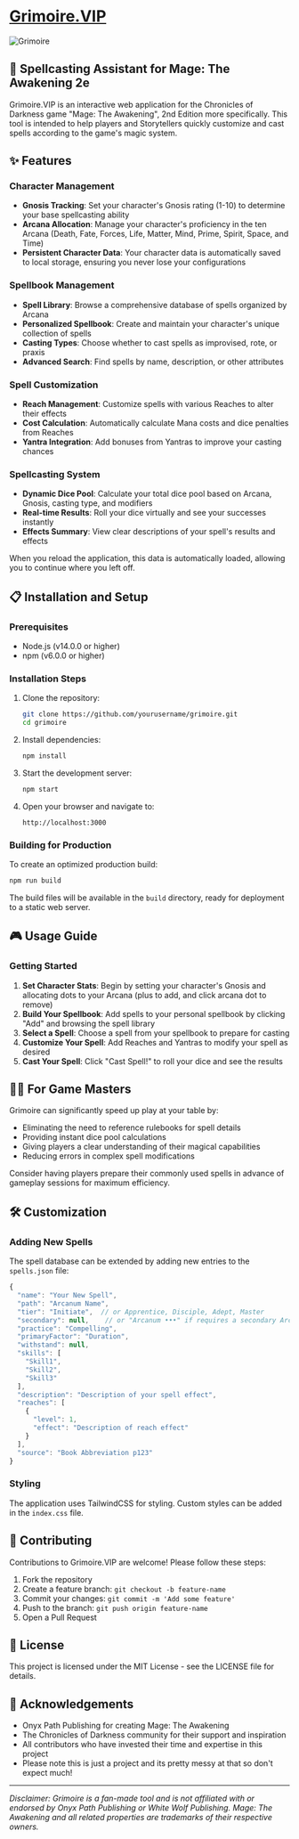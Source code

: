 # [Grimoire.VIP](https://grimoire.vip)

![Grimoire](/public/logo512.png)

## 🔮 Spellcasting Assistant for Mage: The Awakening 2e

Grimoire.VIP is an interactive web application for the Chronicles of Darkness game "Mage: The Awakening", 2nd Edition more specifically. This tool is intended to help players and Storytellers quickly customize and cast spells according to the game's magic system.

## ✨ Features

### Character Management
- **Gnosis Tracking**: Set your character's Gnosis rating (1-10) to determine your base spellcasting ability
- **Arcana Allocation**: Manage your character's proficiency in the ten Arcana (Death, Fate, Forces, Life, Matter, Mind, Prime, Spirit, Space, and Time)
- **Persistent Character Data**: Your character data is automatically saved to local storage, ensuring you never lose your configurations

### Spellbook Management
- **Spell Library**: Browse a comprehensive database of spells organized by Arcana
- **Personalized Spellbook**: Create and maintain your character's unique collection of spells
- **Casting Types**: Choose whether to cast spells as improvised, rote, or praxis
- **Advanced Search**: Find spells by name, description, or other attributes

### Spell Customization
- **Reach Management**: Customize spells with various Reaches to alter their effects
- **Cost Calculation**: Automatically calculate Mana costs and dice penalties from Reaches
- **Yantra Integration**: Add bonuses from Yantras to improve your casting chances

### Spellcasting System
- **Dynamic Dice Pool**: Calculate your total dice pool based on Arcana, Gnosis, casting type, and modifiers
- **Real-time Results**: Roll your dice virtually and see your successes instantly
- **Effects Summary**: View clear descriptions of your spell's results and effects

When you reload the application, this data is automatically loaded, allowing you to continue where you left off.

## 📋 Installation and Setup

### Prerequisites
- Node.js (v14.0.0 or higher)
- npm (v6.0.0 or higher)

### Installation Steps
1. Clone the repository:
   ```bash
   git clone https://github.com/yourusername/grimoire.git
   cd grimoire
   ```

2. Install dependencies:
   ```bash
   npm install
   ```

3. Start the development server:
   ```bash
   npm start
   ```

4. Open your browser and navigate to:
   ```
   http://localhost:3000
   ```

### Building for Production
To create an optimized production build:
```bash
npm run build
```

The build files will be available in the `build` directory, ready for deployment to a static web server.

## 🎮 Usage Guide

### Getting Started
1. **Set Character Stats**: Begin by setting your character's Gnosis and allocating dots to your Arcana (plus to add, and click arcana dot to remove)
2. **Build Your Spellbook**: Add spells to your personal spellbook by clicking "Add" and browsing the spell library
3. **Select a Spell**: Choose a spell from your spellbook to prepare for casting
4. **Customize Your Spell**: Add Reaches and Yantras to modify your spell as desired
5. **Cast Your Spell**: Click "Cast Spell!" to roll your dice and see the results

## 🧙‍♂️ For Game Masters

Grimoire can significantly speed up play at your table by:
- Eliminating the need to reference rulebooks for spell details
- Providing instant dice pool calculations
- Giving players a clear understanding of their magical capabilities
- Reducing errors in complex spell modifications

Consider having players prepare their commonly used spells in advance of gameplay sessions for maximum efficiency.

## 🛠️ Customization

### Adding New Spells
The spell database can be extended by adding new entries to the `spells.json` file:

```javascript
{
  "name": "Your New Spell",
  "path": "Arcanum Name",
  "tier": "Initiate",  // or Apprentice, Disciple, Adept, Master
  "secondary": null,    // or "Arcanum •••" if requires a secondary Arcanum
  "practice": "Compelling",
  "primaryFactor": "Duration",
  "withstand": null,
  "skills": [
    "Skill1",
    "Skill2",
    "Skill3"
  ],
  "description": "Description of your spell effect",
  "reaches": [
    {
      "level": 1,
      "effect": "Description of reach effect"
    }
  ],
  "source": "Book Abbreviation p123"
}
```

### Styling
The application uses TailwindCSS for styling. Custom styles can be added in the `index.css` file.

## 🤝 Contributing

Contributions to Grimoire.VIP are welcome! Please follow these steps:

1. Fork the repository
2. Create a feature branch: `git checkout -b feature-name`
3. Commit your changes: `git commit -m 'Add some feature'`
4. Push to the branch: `git push origin feature-name`
5. Open a Pull Request

## 📜 License

This project is licensed under the MIT License - see the LICENSE file for details.

## 🙏 Acknowledgements

- Onyx Path Publishing for creating Mage: The Awakening
- The Chronicles of Darkness community for their support and inspiration
- All contributors who have invested their time and expertise in this project
- Please note this is just a project and its pretty messy at that so don't expect much!

---

*Disclaimer: Grimoire is a fan-made tool and is not affiliated with or endorsed by Onyx Path Publishing or White Wolf Publishing. Mage: The Awakening and all related properties are trademarks of their respective owners.*